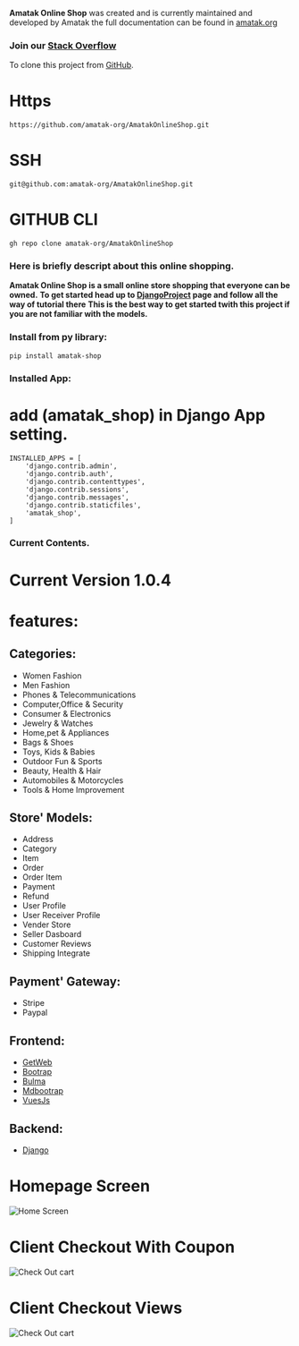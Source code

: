__Amatak Online Shop__ was created and is currently maintained and developed by Amatak the full documentation can be found in
[amatak.org](https://amatak.org/docs/projects/AmatakOnlineShop)

### Join our  [Stack Overflow](https://stackoverflow.com/users/22269946/amatak)

To clone this project from 
[GitHub](https://github.com/amatak-org/AmatakOnlineShop).


# Https
````Https
https://github.com/amatak-org/AmatakOnlineShop.git
````
# SSH
````SSH
git@github.com:amatak-org/AmatakOnlineShop.git
````
# GITHUB CLI
````GITHUB CLI
gh repo clone amatak-org/AmatakOnlineShop
````

### Here is briefly descript about this online shopping.



__Amatak Online Shop is a small online store shopping that everyone can be owned.__
__To get started head up to [DjangoProject](https://www.djangoproject.com/) page and follow all the way of tutorial there__
__This is the best way to get started twith this project if you are not familiar with the models.__

### Install from py library:

````
pip install amatak-shop
````

### Installed App:
# add (amatak_shop) in Django App setting.

````
INSTALLED_APPS = [
    'django.contrib.admin',
    'django.contrib.auth',
    'django.contrib.contenttypes',
    'django.contrib.sessions',
    'django.contrib.messages',
    'django.contrib.staticfiles',
    'amatak_shop',
]
````


### Current Contents.
# Current Version 1.0.4
# features:
## Categories:

- Women Fashion
- Men Fashion
- Phones & Telecommunications
- Computer,Office & Security
- Consumer & Electronics
- Jewelry & Watches
- Home,pet & Appliances
- Bags & Shoes
- Toys, Kids & Babies
- Outdoor Fun & Sports
- Beauty, Health & Hair
- Automobiles & Motorcycles
- Tools & Home Improvement

## Store' Models:
- Address
- Category
- Item
- Order
- Order Item
- Payment
- Refund
- User Profile
- User Receiver Profile
- Vender Store
- Seller Dasboard
- Customer Reviews
- Shipping Integrate
## Payment' Gateway:
- Stripe
- Paypal

## Frontend:
- [GetWeb](https://getweb.dev/)
- [Bootrap](https://getbootstrap.com/)
- [Bulma](https://bulma.io/)
- [Mdbootrap](https://mdbootstrap.com/)
- [VuesJs](https://vuejs.org/)


## Backend:
- [Django](https://www.djangoproject.com/)


# Homepage Screen
![Home Screen](https://pub-3f83785b7aa64195b0afb81d8ef9ca5c.r2.dev/Images/cdn.amatak.org/screenshot.png)

# Client Checkout With Coupon
![Check Out cart](https://pub-3f83785b7aa64195b0afb81d8ef9ca5c.r2.dev/Images/cdn.amatak.org/screenshot_checkout_with_coupon.png)

# Client Checkout Views
![Check Out cart](https://pub-3f83785b7aa64195b0afb81d8ef9ca5c.r2.dev/Images/cdn.amatak.org/screenshot_checkout.png)